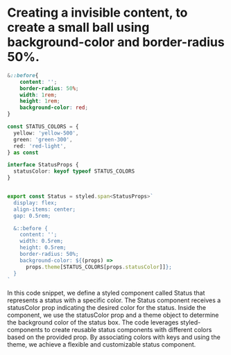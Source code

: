 # Creating a invisible content, to create a small ball using background-color and border-radius 50%. 
```css
&::before{
    content: '';
    border-radius: 50%;
    width: 1rem;
    height: 1rem;
    background-color: red;
}
```

```ts
const STATUS_COLORS = {
  yellow: 'yellow-500',
  green: 'green-300',
  red: 'red-light',
} as const

interface StatusProps {
  statusColor: keyof typeof STATUS_COLORS
}


export const Status = styled.span<StatusProps>`
  display: flex;
  align-items: center;
  gap: 0.5rem;

  &::before {
    content: '';
    width: 0.5rem;
    height: 0.5rem;
    border-radius: 50%;
    background-color: ${(props) =>
      props.theme[STATUS_COLORS[props.statusColor]]};
  }
`
```

In this code snippet, we define a styled component called Status that represents a status with a specific color. The Status component receives a statusColor prop indicating the desired color for the status. Inside the component, we use the statusColor prop and a theme object to determine the background color of the status box. The code leverages styled-components to create reusable status components with different colors based on the provided prop. By associating colors with keys and using the theme, we achieve a flexible and customizable status component.